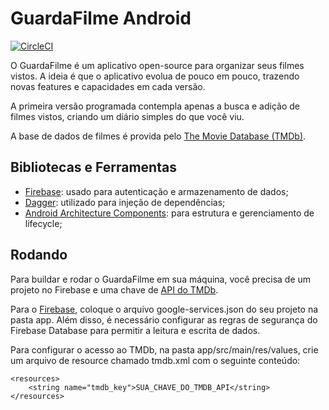 # GuardaFilme Android
[![CircleCI](https://circleci.com/gh/santoslucas/guarda-filme-android.svg?style=svg)](https://circleci.com/gh/santoslucas/guarda-filme-android)

O GuardaFilme é um aplicativo open-source para organizar seus filmes vistos. A ideia é que o aplicativo evolua de pouco em pouco, trazendo novas features e capacidades em cada versão.

A primeira versão programada contempla apenas a busca e adição de filmes vistos, criando um diário simples do que você viu.

A base de dados de filmes é provida pelo [The Movie Database (TMDb)](https://www.themoviedb.org/).

## Bibliotecas e Ferramentas

* [Firebase](https://firebase.google.com/): usado para autenticação e armazenamento de dados;
* [Dagger](https://google.github.io/dagger/): utilizado para injeção de dependências;
* [Android Architecture Components](https://developer.android.com/topic/libraries/architecture/guide.html): para estrutura e gerenciamento de lifecycle;

## Rodando

Para buildar e rodar o GuardaFilme em sua máquina, você precisa de um projeto no Firebase e uma chave de [API do TMDb](https://www.themoviedb.org/documentation/api).

Para o [Firebase](https://firebase.google.com/docs/android/setup), coloque o arquivo google-services.json do seu projeto na pasta app. Além disso, é necessário configurar as regras de segurança do Firebase Database para permitir a leitura e escrita de dados.

Para configurar o acesso ao TMDb, na pasta app/src/main/res/values, crie um arquivo de resource chamado tmdb.xml com o seguinte conteúdo:

```
<resources>
    <string name="tmdb_key">SUA_CHAVE_DO_TMDB_API</string>
</resources>
```
